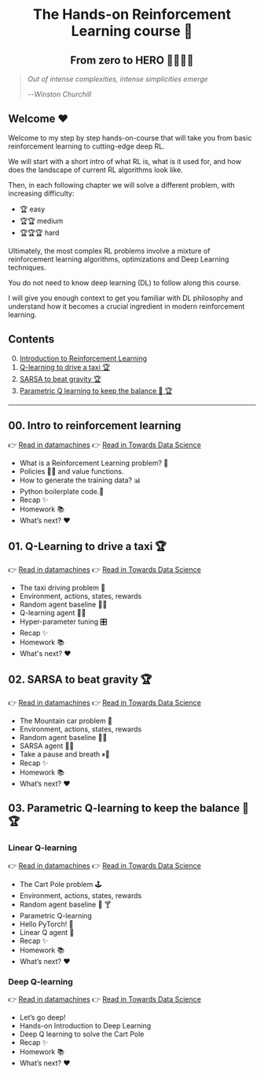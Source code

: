 <div align="center">
<h1>The Hands-on Reinforcement Learning course 🚀 </h1>
<h2>From zero to HERO 🦸🏻‍🦸🏽</h2>
</div>


> *Out of intense complexities, intense simplicities emerge*
>
> --*Winston Churchill*


## Welcome ❤️

Welcome to my step by step hands-on-course that will take you from basic reinforcement learning to cutting-edge deep RL.

We will start with a short intro of what RL is, what is it used for, and how does the landscape of current
RL algorithms look like.

Then, in each following chapter we will solve a different problem, with increasing difficulty:
- 🏆 easy
- 🏆🏆 medium
- 🏆🏆🏆  hard

Ultimately, the most complex RL problems involve a mixture of reinforcement learning algorithms, optimizations and Deep Learning techniques.

You do not need to know deep learning (DL) to follow along this course.

I will give you enough context to get you familiar with DL philosophy and understand
how it becomes a crucial ingredient in modern reinforcement learning.

## Contents

0. [Introduction to Reinforcement Learning](http://datamachines.xyz/2021/11/17/hands-on-reinforcement-learning-course-part-1/)
1. [Q-learning to drive a taxi 🏆](01_taxi/README.md)
2. [SARSA to beat gravity 🏆](02_mountain_car/README.md)
3. [Parametric Q learning to keep the balance 💃 🏆](03_cart_pole/README.md)

-----


## 00. Intro to reinforcement learning

👉 [Read in datamachines](http://datamachines.xyz/2021/11/17/hands-on-reinforcement-learning-course-part-1/) 
👉 [Read in Towards Data Science](https://towardsdatascience.com/hands-on-reinforcement-learning-course-part-1-269b50e39d08)

- What is a Reinforcement Learning problem? 🤔
- Policies 👮🏽 and value functions.
- How to generate the training data? 📊
- Python boilerplate code.🐍
- Recap ✨
- Homework 📚
- What’s next? ❤️      

## 01. Q-Learning to drive a taxi 🏆

👉 [Read in datamachines](http://datamachines.xyz/2021/12/06/hands-on-reinforcement-learning-course-part-2/)
👉 [Read in Towards Data Science](https://towardsdatascience.com/hands-on-reinforcement-learning-course-part-2-1b0828a1046b)

- The taxi driving problem 🚕 
- Environment, actions, states, rewards 
- Random agent baseline 🤖🍷 
- Q-learning agent 🤖🧠 
- Hyper-parameter tuning 🎛️ 
- Recap ✨ 
- Homework 📚 
- What's next? ❤️

## 02. SARSA to beat gravity 🏆

👉 [Read in datamachines](http://datamachines.xyz/2021/12/17/hands-on-reinforcement-learning-course-part-3-sarsa/)
👉 [Read in Towards Data Science](https://towardsdatascience.com/hands-on-reinforcement-learning-course-part-3-5db40e7938d4)

- The Mountain car problem 🚃
- Environment, actions, states, rewards
- Random agent baseline 🚃🍷
- SARSA agent 🚃🧠
- Take a pause and breath ⏸🧘
- Recap ✨
- Homework 📚
- What’s next? ❤️

## 03. Parametric Q-learning to keep the balance 💃 🏆

### Linear Q-learning
👉 [Read in datamachines](http://datamachines.xyz/2022/01/18/hands-on-reinforcement-learning-course-part-4-parametric-q-learning/)
👉 [Read in Towards Data Science](https://towardsdatascience.com/hands-on-reinforcement-learning-course-part-4-55da5eae851f)

- The Cart Pole problem 🕹️
- Environment, actions, states, rewards
- Random agent baseline 🤖 🍸
- Parametric Q-learning
- Hello PyTorch! 👋
- Linear Q agent 🤖
- Recap ✨
- Homework 📚
- What’s next? ❤️

### Deep Q-learning
👉 [Read in datamachines](http://datamachines.xyz/2022/02/11/hands-on-reinforcement-learning-course-part-5-deep-q-learning/)
👉 [Read in Towards Data Science](https://towardsdatascience.com/hands-on-reinforcement-learning-course-part-5-bdb2e7fa243c)

- Let’s go deep!
- Hands-on Introduction to Deep Learning
- Deep Q learning to solve the Cart Pole
- Recap ✨
- Homework 📚
- What’s next? ❤️
